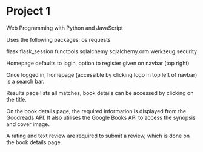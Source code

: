 # Project 1

Web Programming with Python and JavaScript

Uses the following packages:
os
requests

flask 
flask_session
functools 
sqlalchemy 
sqlalchemy.orm 
werkzeug.security 

Homepage defaults to login, option to register given on navbar (top right)

Once logged in, homepage (accessible by clicking logo in top left of navbar) is a search bar. 

Results page lists all matches, book details can be accessed by clicking on the title.

On the book details page, the required information is displayed from the Goodreads API. It also utilises the Google Books API to access the synopsis and cover image.

A rating and text review are required to submit a review, which is done on the book details page. 
